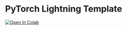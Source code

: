# PyTorch Lightning Template

[![Open In Colab](https://colab.research.google.com/assets/colab-badge.svg)](https://colab.research.google.com/drive/1fQ75xfNkGeshAk7FzpOFepXOZrgrVn6R)

